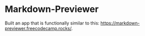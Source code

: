 # Markdown-Previewer
 Built an app that is functionally similar to this: https://markdown-previewer.freecodecamp.rocks/.

